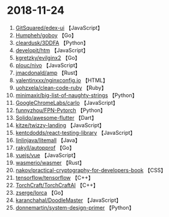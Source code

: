 # 2018-11-24

1. [GitSquared/edex-ui](https://github.com/GitSquared/edex-ui) 【JavaScript】
2. [Humpheh/goboy](https://github.com/Humpheh/goboy) 【Go】
3. [cleardusk/3DDFA](https://github.com/cleardusk/3DDFA) 【Python】
4. [developit/htm](https://github.com/developit/htm) 【JavaScript】
5. [kgretzky/evilginx2](https://github.com/kgretzky/evilginx2) 【Go】
6. [plouc/nivo](https://github.com/plouc/nivo) 【JavaScript】
7. [jmacdonald/amp](https://github.com/jmacdonald/amp) 【Rust】
8. [valentinxxx/nginxconfig.io](https://github.com/valentinxxx/nginxconfig.io) 【HTML】
9. [uohzxela/clean-code-ruby](https://github.com/uohzxela/clean-code-ruby) 【Ruby】
10. [minimaxir/big-list-of-naughty-strings](https://github.com/minimaxir/big-list-of-naughty-strings) 【Python】
11. [GoogleChromeLabs/carlo](https://github.com/GoogleChromeLabs/carlo) 【JavaScript】
12. [funnyzhou/FPN-Pytorch](https://github.com/funnyzhou/FPN-Pytorch) 【Python】
13. [Solido/awesome-flutter](https://github.com/Solido/awesome-flutter) 【Dart】
14. [kitze/twizzy-landing](https://github.com/kitze/twizzy-landing) 【JavaScript】
15. [kentcdodds/react-testing-library](https://github.com/kentcdodds/react-testing-library) 【JavaScript】
16. [linlinjava/litemall](https://github.com/linlinjava/litemall) 【Java】
17. [rakyll/autopprof](https://github.com/rakyll/autopprof) 【Go】
18. [vuejs/vue](https://github.com/vuejs/vue) 【JavaScript】
19. [wasmerio/wasmer](https://github.com/wasmerio/wasmer) 【Rust】
20. [nakov/practical-cryptography-for-developers-book](https://github.com/nakov/practical-cryptography-for-developers-book) 【CSS】
21. [tensorflow/tensorflow](https://github.com/tensorflow/tensorflow) 【C++】
22. [TorchCraft/TorchCraftAI](https://github.com/TorchCraft/TorchCraftAI) 【C++】
23. [zserge/lorca](https://github.com/zserge/lorca) 【Go】
24. [karanchahal/DoodleMaster](https://github.com/karanchahal/DoodleMaster) 【JavaScript】
25. [donnemartin/system-design-primer](https://github.com/donnemartin/system-design-primer) 【Python】
